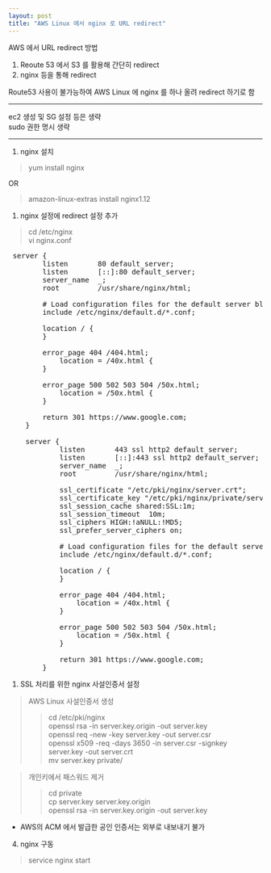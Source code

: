 ```yaml
---
layout: post
title: "AWS Linux 에서 nginx 로 URL redirect"
---
```

AWS 에서 URL redirect 방법  
1) Reoute 53 에서 S3 를 활용해 간단히 redirect  
1) nginx 등을 통해 redirect  
  
Route53 사용이 불가능하여 AWS Linux 에 nginx 를 하나 올려 redirect 하기로 함  
***  
ec2 생성 및 SG 설정 등은 생략  
sudo 권한 명시 생략  
***  
1. nginx 설치  
>yum install nginx  

OR  

>amazon-linux-extras install nginx1.12  

1. nginx 설정에 redirect 설정 추가  
>cd /etc/nginx  
>vi nginx.conf  
<pre>
 server {  
        listen       80 default_server;  
        listen       [::]:80 default_server;  
        server_name  _;  
        root         /usr/share/nginx/html;  
  
        # Load configuration files for the default server block.  
        include /etc/nginx/default.d/*.conf;  
  
        location / {  
        }  
  
        error_page 404 /404.html;  
            location = /40x.html {  
        }  
  
        error_page 500 502 503 504 /50x.html;  
            location = /50x.html {  
        }  
          
        return 301 https://www.google.com;  
    }  
      
    server {
            listen       443 ssl http2 default_server;  
            listen       [::]:443 ssl http2 default_server;  
            server_name  _;  
            root         /usr/share/nginx/html;  
      
            ssl_certificate "/etc/pki/nginx/server.crt";  
            ssl_certificate_key "/etc/pki/nginx/private/server.key";  
            ssl_session_cache shared:SSL:1m;  
            ssl_session_timeout  10m;  
            ssl_ciphers HIGH:!aNULL:!MD5;  
            ssl_prefer_server_ciphers on;  
      
            # Load configuration files for the default server block.  
            include /etc/nginx/default.d/*.conf;  
      
            location / {  
            }  
      
            error_page 404 /404.html;  
                location = /40x.html {  
            }  
      
            error_page 500 502 503 504 /50x.html;  
                location = /50x.html {  
            }  
      
            return 301 https://www.google.com;  
        }  
</pre>  

1. SSL 처리를 위한 nginx 사설인증서 설정  
>AWS Linux 사설인증서 생성  
>>cd /etc/pki/nginx  
>>openssl rsa -in server.key.origin -out server.key  
>>openssl req -new -key server.key -out server.csr  
>>openssl x509 -req -days 3650 -in server.csr -signkey server.key -out server.crt  
>>mv server.key private/  

>개인키에서 패스워드 제거  
>>cd private  
>>cp server.key server.key.origin  
>>openssl rsa -in server.key.origin -out server.key  
* AWS의 ACM 에서 발급한 공인 인증서는 외부로 내보내기 불가  
   
4. nginx 구동  
>service nginx start  
